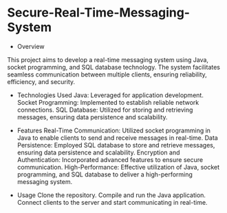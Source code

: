 # Secure-Real-Time-Messaging-System
* Overview

This project aims to develop a real-time messaging system using Java, socket programming, and SQL database technology. The system facilitates seamless communication between multiple clients, ensuring reliability, efficiency, and security.

* Technologies Used
Java: Leveraged for application development.
Socket Programming: Implemented to establish reliable network connections.
SQL Database: Utilized for storing and retrieving messages, ensuring data persistence and scalability.


* Features
Real-Time Communication: Utilized socket programming in Java to enable clients to send and receive messages in real-time.
Data Persistence: Employed SQL database to store and retrieve messages, ensuring data persistence and scalability.
Encryption and Authentication: Incorporated advanced features to ensure secure communication.
High-Performance: Effective utilization of Java, socket programming, and SQL database to deliver a high-performing messaging system.


* Usage
Clone the repository.
Compile and run the Java application.
Connect clients to the server and start communicating in real-time.

